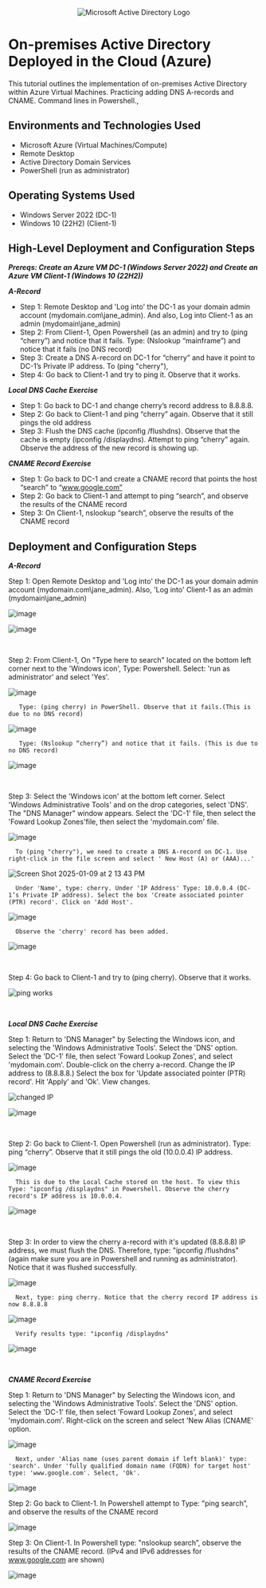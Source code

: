 <p align="center">
<img src="https://i.imgur.com/pU5A58S.png" alt="Microsoft Active Directory Logo"/>
</p>

<h1>On-premises Active Directory Deployed in the Cloud (Azure)</h1>
This tutorial outlines the implementation of on-premises Active Directory within Azure Virtual Machines.
Practicing adding DNS A-records and CNAME.
Command lines in Powershell.,<br />


<h2>Environments and Technologies Used</h2>

- Microsoft Azure (Virtual Machines/Compute)
- Remote Desktop
- Active Directory Domain Services
- PowerShell (run as administrator)

<h2>Operating Systems Used </h2>

- Windows Server 2022 (DC-1)
- Windows 10 (22H2) (Client-1)

<h2>High-Level Deployment and Configuration Steps</h2>

***Prereqs: Create an Azure VM DC-1 (Windows Server 2022) and Create an Azure VM Client-1 (Windows 10 (22H2))***

***A-Record***
- Step 1: Remote Desktop and 'Log into' the DC-1 as your domain admin account (mydomain.com\jane_admin). And also, Log into Client-1 as an admin (mydomain\jane_admin)
- Step 2: From Client-1, Open Powershell (as an admin) and try to (ping “cherry”) and notice that it fails. Type: (Nslookup “mainframe”) and notice that it fails (no DNS record)
- Step 3: Create a DNS A-record on DC-1 for “cherry” and have it point to DC-1’s Private IP address. To (ping "cherry"), 
- Step 4: Go back to Client-1 and try to ping it. Observe that it works.

***Local DNS Cache Exercise***
- Step 1: Go back to DC-1 and change cherry’s record address to 8.8.8.8. 
- Step 2: Go back to Client-1 and ping “cherry” again. Observe that it still pings the old address
- Step 3: Flush the DNS cache (ipconfig /flushdns). Observe that the cache is empty (ipconfig /displaydns). Attempt to ping “cherry” again. Observe the address of the new record is showing up.

***CNAME Record Exercise***
- Step 1: Go back to DC-1 and create a CNAME record that points the host “search” to “www.google.com”
- Step 2: Go back to Client-1 and attempt to ping “search”, and observe the results of the CNAME record
- Step 3: On Client-1, nslookup “search”, observe the results of the CNAME record
  

<h2>Deployment and Configuration Steps</h2>


***A-Record***
<p>
<p>
Step 1: Open Remote Desktop and 'Log into' the DC-1 as your domain admin account (mydomain.com\jane_admin). Also, 'Log into' Client-1 as an admin (mydomain\jane_admin)
  
![image](https://github.com/user-attachments/assets/7f8a7d70-c2ac-4d4d-8608-4b95372e4a18)


![image](https://github.com/user-attachments/assets/f07aa873-0ad7-41a4-ac6b-238969b79ff4)

</p>

</p>
<br />

<p>

Step 2: From Client-1, On "Type here to search" located on the bottom left corner next to the 'Windows icon', Type: Powershell. Select: 'run as administrator' and select 'Yes'.

![image](https://github.com/user-attachments/assets/3efc85ac-a7b6-4bb7-a792-45533a528339)

       Type: (ping cherry) in PowerShell. Observe that it fails.(This is due to no DNS record)

![image](https://github.com/user-attachments/assets/6e86d39d-687f-47a3-a7a0-bdf1e330477e)

       Type: (Nslookup “cherry”) and notice that it fails. (This is due to no DNS record) 

![image](https://github.com/user-attachments/assets/9f04346a-b4b3-4f26-9873-50f910f9fd05)

</p>

</p>
<br />

<p>
  
Step 3: Select the 'Windows icon' at the bottom left corner. Select 'Windows Administrative Tools' and on the drop categories, select 'DNS'. The "DNS Manager" window appears. Select the 'DC-1' file, then select the 'Foward Lookup Zones'file, then select the 'mydomain.com' file. 

![image](https://github.com/user-attachments/assets/c83062af-9dd2-4010-aa12-abd92ec7e611)

      To (ping "cherry"), we need to create a DNS A-record on DC-1. Use right-click in the file screen and select ' New Host (A) or (AAA)...' 

![Screen Shot 2025-01-09 at 2 13 43 PM](https://github.com/user-attachments/assets/2876e8dc-ff27-43e9-b551-c9b29255cbd3)

      Under 'Name', type: cherry. Under 'IP Address' Type: 10.0.0.4 (DC-1’s Private IP address). Select the box 'Create associated pointer (PTR) record'. Click on 'Add Host'.

![image](https://github.com/user-attachments/assets/67c7e507-cf2c-4812-b611-dda2f4de4978)

      Observe the 'cherry' record has been added.
![image](https://github.com/user-attachments/assets/c1e9f91e-ef0c-4784-b8d4-f2fa2d9bbc6f)


</p>
<p>

<br />

<p>
Step 4: Go back to Client-1 and try to (ping cherry). Observe that it works.
</p>
  
![ping works](https://github.com/user-attachments/assets/bf351fa5-3948-4ae4-97b0-0dd9e083c22a)

</p>

<br />

***Local DNS Cache Exercise***

<p>
Step 1: Return to 'DNS Manager" by Selecting the Windows icon, and selecting the 'Windows Administrative Tools'. Select the 'DNS' option.
        Select the 'DC-1' file, then select 'Foward Lookup Zones', and select 'mydomain.com'.
        Double-click on the cherry a-record. Change the IP address to (8.8.8.8.) Select the box for 'Update associated pointer (PTR) record'. Hit 'Apply' and 'Ok'. View changes.
</p>

![changed IP ](https://github.com/user-attachments/assets/bc6c45b1-8dac-4885-80f3-de404e868a1f)

![image](https://github.com/user-attachments/assets/d8c61d58-8a36-46c6-80d8-aa725d0e517e)

  
</p>

<br />

<p>
Step 2: Go back to Client-1. Open Powershell (run as administrator). Type: ping “cherry”. Observe that it still pings the old (10.0.0.4) IP address. 
  
![image](https://github.com/user-attachments/assets/55b26964-cf31-4341-9822-34305e80a403)

      This is due to the Local Cache stored on the host. To view this Type: "ipconfig /displaydns" in Powershell. Observe the cherry record's IP address is 10.0.0.4.

![image](https://github.com/user-attachments/assets/12aa9271-9a68-49b7-9d88-d8481f1ed76c)

</p>

<br />
<p>
Step 3: In order to view the cherry a-record with it's updated (8.8.8.8) IP address, we must flush the DNS. Therefore, type: "ipconfig /flushdns" (again make sure you are in Powershell and running as administrator). Notice that it was flushed successfully.

![image](https://github.com/user-attachments/assets/dabccc35-285b-47ca-9220-44057dbbd535)

      Next, type: ping cherry. Notice that the cherry record IP address is now 8.8.8.8

![image](https://github.com/user-attachments/assets/de3c5052-b79d-4bf6-a3be-3e143479c5b5)

      Verify results type: "ipconfig /displaydns"

![image](https://github.com/user-attachments/assets/65c393e7-68e8-4a44-8afd-c10538e6e0f7)
           
</p>

<br />
<p>

***CNAME Record Exercise***
  
</p>
Step 1: Return to 'DNS Manager" by Selecting the Windows icon, and selecting the 'Windows Administrative Tools'. Select the 'DNS' option.
        Select the 'DC-1' file, then select 'Foward Lookup Zones', and select 'mydomain.com'. Right-click on the screen and select 'New Alias (CNAME' option. 

![image](https://github.com/user-attachments/assets/6529cf66-44b6-487f-b727-d6e6d5bab73b)

      Next, under 'Alias name (uses parent domain if left blank)' type: 'search'. Under 'fully qualified domain name (FQDN) for target host' type: 'www.google.com'. Select, 'Ok'.
      
![image](https://github.com/user-attachments/assets/7ba93614-250d-430f-a524-be405f47e99e)

Step 2: Go back to Client-1. In Powershell attempt to Type: "ping search”, and observe the results of the CNAME record

![image](https://github.com/user-attachments/assets/b374e920-a058-4882-b9ee-df08dd20169d)

Step 3: On Client-1. In Powershell type: "nslookup search”, observe the results of the CNAME record. (IPv4 and IPv6 addresses for www.google.com are shown)

![image](https://github.com/user-attachments/assets/e22ef6d6-6749-45dc-a520-6d3c533c27ab)

           
</p>

<br />
